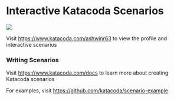# Interactive Katacoda Scenarios

[![](http://shields.katacoda.com/katacoda/ashwinr63/count.svg)](https://www.katacoda.com/ashwinr63 "Get your profile on Katacoda.com")

Visit https://www.katacoda.com/ashwinr63 to view the profile and interactive scenarios

### Writing Scenarios
Visit https://www.katacoda.com/docs to learn more about creating Katacoda scenarios

For examples, visit https://github.com/katacoda/scenario-example
